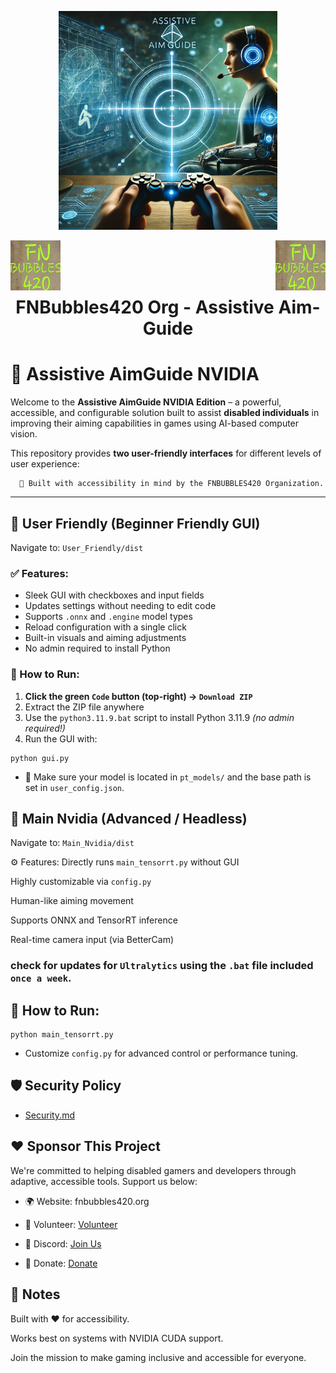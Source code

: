 <p align="center">
  <img src="https://github.com/FNBUBBLES420-ORG/Assistive-AimGuide/blob/main/banner/Assitive-AimGuide.png" alt="Assistive-AimGuide" width="350">
</p>

<p align="center">
  <img src="https://github.com/FNBUBBLES420-ORG/Assistive-AimGuide/blob/main/Assistive-Aim-guide-Auto-Setup/fnbubbles420.png" alt="Fnbubbles420 Logo" width="80" align="left">
  <img src="https://github.com/FNBUBBLES420-ORG/Assistive-AimGuide/blob/main/Assistive-Aim-guide-Auto-Setup/fnbubbles420.png" alt="Fnbubbles420 Logo" width="80" align="right">
  <br><br><br>
  <h1 align="center">FNBubbles420 Org - Assistive Aim-Guide</h1>
</p>


# 🎯 Assistive AimGuide NVIDIA

Welcome to the **Assistive AimGuide NVIDIA Edition** – a powerful, accessible, and configurable solution built to assist **disabled individuals** in improving their aiming capabilities in games using AI-based computer vision.

This repository provides **two user-friendly interfaces** for different levels of user experience:

      💙 Built with accessibility in mind by the FNBUBBLES420 Organization.
---

## 📁 User Friendly (Beginner Friendly GUI)

Navigate to: `User_Friendly/dist`

### ✅ Features:
- Sleek GUI with checkboxes and input fields
- Updates settings without needing to edit code
- Supports `.onnx` and `.engine` model types
- Reload configuration with a single click
- Built-in visuals and aiming adjustments
- No admin required to install Python

### 🚀 How to Run:

1. **Click the green `Code` button (top-right) → `Download ZIP`**
2. Extract the ZIP file anywhere
3. Use the `python3.11.9.bat` script to install Python 3.11.9 *(no admin required!)*
4. Run the GUI with:

```
python gui.py
```
- 📝 Make sure your model is located in `pt_models/` and the base path is set in `user_config.json`.

## 🧠 Main Nvidia (Advanced / Headless)
Navigate to: `Main_Nvidia/dist`

⚙️ Features:
Directly runs `main_tensorrt.py` without GUI

Highly customizable via `config.py`

Human-like aiming movement

Supports ONNX and TensorRT inference

Real-time camera input (via BetterCam)

### check for updates for `Ultralytics` using the `.bat` file included `once a week`. 

## 🚀 How to Run:
```
python main_tensorrt.py
```
- Customize `config.py` for advanced control or performance tuning.

## 🛡 Security Policy

- [Security.md](https://github.com/FNBUBBLES420-ORG/assistive-aimguide-nvidia/blob/main/SECURITY.md)

## ❤️ Sponsor This Project

We're committed to helping disabled gamers and developers through adaptive, accessible tools. Support us below:

- 🌍 Website: fnbubbles420.org

- 🤝 Volunteer: [Volunteer](https://fnbubbles420.org/volunteer)

- 💬 Discord: [Join Us](https://discord.fnbubbles420.org/invite)

- 💸 Donate: [Donate](https://fnbubbles420.org/donate)

## 📌 Notes
Built with ❤️ for accessibility.

Works best on systems with NVIDIA CUDA support.

Join the mission to make gaming inclusive and accessible for everyone.
